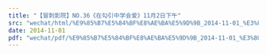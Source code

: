 ```yaml
---
title: "【冒刺影院】NO.36《在勾引中学会爱》11月2日下午"
src: "wechat/html/%E9%85%B7%E5%84%BF%E8%AE%BA%E5%9D%9B_2014-11-01_%E3%80%90%E5%86%92%E5%88%BA%E5%BD%B1%E9%99%A2%E3%80%91NO.36%E3%80%8A%E5%9C%A8%E5%8B%BE%E5%BC%95%E4%B8%AD%E5%AD%A6%E4%BC%9A%E7%88%B1%E3%80%8B11%E6%9C%882%E6%97%A5%E4%B8%8B%E5%8D%88.html"
date: 2014-11-01
pdf: "wechat/pdf/%E9%85%B7%E5%84%BF%E8%AE%BA%E5%9D%9B_2014-11-01_%E3%80%90%E5%86%92%E5%88%BA%E5%BD%B1%E9%99%A2%E3%80%91NO.36%E3%80%8A%E5%9C%A8%E5%8B%BE%E5%BC%95%E4%B8%AD%E5%AD%A6%E4%BC%9A%E7%88%B1%E3%80%8B11%E6%9C%882%E6%97%A5%E4%B8%8B%E5%8D%88.pdf"
---
```

